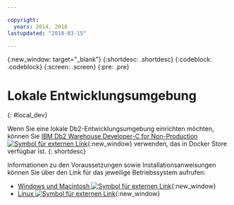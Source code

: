 ```yaml
---

copyright:
  years: 2014, 2018
lastupdated: "2018-03-15"

---
```


<!-- Attribute definitions --> 
{:new_window: target="_blank"}
{:shortdesc: .shortdesc}
{:codeblock: .codeblock}
{:screen: .screen}
{:pre: .pre}

# Lokale Entwicklungsumgebung
{: #local_dev}

Wenn Sie eine lokale Db2-Entwicklungsumgebung einrichten möchten, können Sie [IBM Db2 Warehouse Developer-C for Non-Production ![Symbol für externen Link](../../icons/launch-glyph.svg "Symbol für externen Link")](https://store.docker.com/images/ibm-db2-warehouse-dev){:new_window} verwenden, das in Docker Store verfügbar ist.
{: shortdesc}

Informationen zu den Voraussetzungen sowie Installationsanweisungen können Sie über den Link für das jeweilige Betriebssystem aufrufen: 

* [Windows und Macintosh ![Symbol für externen Link](../../icons/launch-glyph.svg "Symbol für externen Link")](https://www.ibm.com/support/knowledgecenter/en/SS6NHC/com.ibm.swg.im.dashdb.doc/admin/local_prereqs-Winmac_using_Linux.html){:new_window}
* [Linux ![Symbol für externen Link](../../icons/launch-glyph.svg "Symbol für externen Link")](https://www.ibm.com/support/knowledgecenter/en/SS6NHC/com.ibm.swg.im.dashdb.doc/admin/local_prereqs-Linux.html){:new_window}

